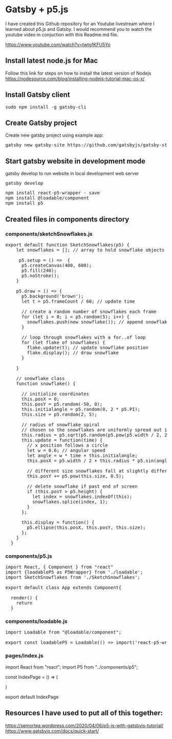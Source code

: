 # Gatsby + p5.js

I have created this Github repository for an Youtube livestream where I learned about p5.js and Gatsby.
I would recommend you to watch the youtube video in conjuction with this Readme.md file.

https://www.youtube.com/watch?v=twtg1KFU5Yo

## Install latest node.js for Mac
Follow this link for steps on how to install the latest version of Nodejs
https://nodesource.com/blog/installing-nodejs-tutorial-mac-os-x/

## Install Gatsby client
<pre>sudo npm install -g gatsby-cli</pre>

## Create Gatsby project
Create new gatsby project using example app:
<pre>
gatsby new gatsby-site https://github.com/gatsbyjs/gatsby-starter-hello-world
</pre>

## Start gatsby website in development mode

gatsby develop to run website in local development web server
<pre>gatsby develop</pre>

<pre>
npm install react-p5-wrapper - save
npm install @loadable/component
npm install p5
</pre>

## Created files in components directory

### components/sketchSnowflakes.js

<pre>
export default function SketchSnowflakes(p5) {
    let snowflakes = []; // array to hold snowflake objects

     p5.setup = () =>  {
      p5.createCanvas(400, 600);
      p5.fill(240);
      p5.noStroke();
    }

    p5.draw = () => {
      p5.background('brown');
      let t = p5.frameCount / 60; // update time

      // create a random number of snowflakes each frame
      for (let i = 0; i < p5.random(5); i++) {
        snowflakes.push(new snowflake()); // append snowflake object
      }

      // loop through snowflakes with a for..of loop
      for (let flake of snowflakes) {
        flake.update(t); // update snowflake position
        flake.display(); // draw snowflake
      }
      
    }

    // snowflake class
    function snowflake() {

      // initialize coordinates
      this.posX = 0;
      this.posY = p5.random(-50, 0);
      this.initialangle = p5.random(0, 2 * p5.PI);
      this.size = p5.random(2, 5);

      // radius of snowflake spiral
      // chosen so the snowflakes are uniformly spread out in area
      this.radius = p5.sqrt(p5.random(p5.pow(p5.width / 2, 2)));
      this.update = function(time) {
        // x position follows a circle
        let w = 0.6; // angular speed
        let angle = w * time + this.initialangle;
        this.posX = p5.width / 2 + this.radius * p5.sin(angle);

        // different size snowflakes fall at slightly different y speeds
        this.posY += p5.pow(this.size, 0.5);

        // delete snowflake if past end of screen
        if (this.posY > p5.height) {
          let index = snowflakes.indexOf(this);
          snowflakes.splice(index, 1);
        }
      };

      this.display = function() {
        p5.ellipse(this.posX, this.posY, this.size);
      };
    }
  }
</pre>

### components/p5.js
<pre>
import React, { Component } from "react"
import {loadableP5 as P5Wrapper} from './loadable';
import SketchSnowflakes from './SketchSnowflakes';

export default class App extends Component{

  render() {
    return <P5Wrapper sketch={SketchSnowflakes} />
  }
</pre>
### components/loadable.js
<pre>
import Loadable from "@loadable/component";

export const loadableP5 = Loadable(() => import('react-p5-wrapper'));
</pre>

### pages/index.js 
import React from "react";
import P5 from "../components/p5";

const IndexPage = () => (
    <div>
        <P5/>
    </div>

  )

export default IndexPage

## Resources I have used to put all of this together:
https://semortea.wordpress.com/2020/04/06/p5-js-with-gatsbyjs-tutorial/
https://www.gatsbyjs.com/docs/quick-start/


